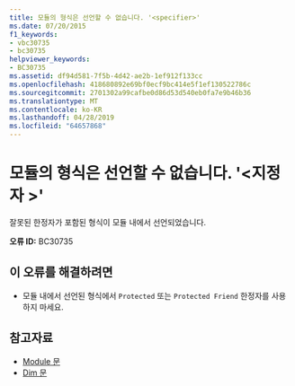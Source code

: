 ```yaml
---
title: 모듈의 형식은 선언할 수 없습니다. '<specifier>'
ms.date: 07/20/2015
f1_keywords:
- vbc30735
- bc30735
helpviewer_keywords:
- BC30735
ms.assetid: df94d581-7f5b-4d42-ae2b-1ef912f133cc
ms.openlocfilehash: 418680892e69bf0ecf9bc414e5f1ef130522786c
ms.sourcegitcommit: 2701302a99cafbe0d86d53d540eb0fa7e9b46b36
ms.translationtype: MT
ms.contentlocale: ko-KR
ms.lasthandoff: 04/28/2019
ms.locfileid: "64657868"
---
```

# <a name="type-in-a-module-cannot-be-declared-specifier"></a>모듈의 형식은 선언할 수 없습니다. '\<지정자 >'
잘못된 한정자가 포함된 형식이 모듈 내에서 선언되었습니다.  
  
 **오류 ID:** BC30735  
  
## <a name="to-correct-this-error"></a>이 오류를 해결하려면  
  
- 모듈 내에서 선언된 형식에서 `Protected` 또는 `Protected Friend` 한정자를 사용하지 마세요.  
  
## <a name="see-also"></a>참고자료

- [Module 문](../../visual-basic/language-reference/statements/module-statement.md)
- [Dim 문](../../visual-basic/language-reference/statements/dim-statement.md)
